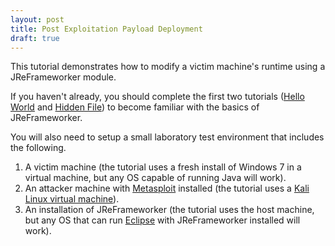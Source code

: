 ```yaml
---
layout: post
title: Post Exploitation Payload Deployment
draft: true
---
```


This tutorial demonstrates how to modify a victim machine's runtime using a JReFrameworker module.

If you haven't already, you should complete the first two tutorials ([Hello World](./hello-world) and [Hidden File](./hidden-file)) to become familiar with the basics of JReFrameworker.

You will also need to setup a small laboratory test environment that includes the following.

1. A victim machine (the tutorial uses a fresh install of Windows 7 in a virtual machine, but any OS capable of running Java will work).
2. An attacker machine with [Metasploit](https://www.metasploit.com/) installed (the tutorial uses a [Kali Linux virtual machine](https://www.offensive-security.com/kali-linux-vmware-virtualbox-image-download/)).
3. An installation of JReFrameworker (the tutorial uses the host machine, but any OS that can run [Eclipse](https://eclipse.org/) with JReFrameworker installed will work).

